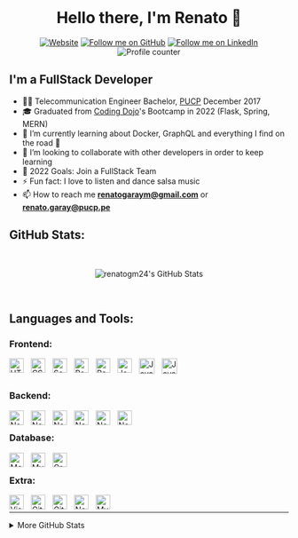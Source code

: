 <div align="center">

<br>

# Hello there, I'm Renato 👋

[![Website](https://img.shields.io/website?label=renatogaray.dev&style=for-the-badge&url=https%3A%2F%2Fwww.renatogaray.dev/en)](https://www.renatogaray.dev/en)
[![Follow me on GitHub](https://img.shields.io/badge/github-renatogm24-%23121011.svg?style=for-the-badge&logo=github&logoColor=white)](https://github.com/renatogm24)
[![Follow me on LinkedIn](https://img.shields.io/badge/LinkedIn-renatogaray-blue?style=for-the-badge&logo=linkedin&logoColor=b0c0c0&labelColor=363D44)](https://www.linkedin.com/in/renatogaray)
![Profile counter](https://komarev.com/ghpvc/?username=renatogm24&label=Profile%20views&color=0e75b6&style=for-the-badge)

</div>

## I'm a FullStack Developer

- 👨‍🎓 Telecommunication Engineer Bachelor, [PUCP](https://www.pucp.edu.pe/) December 2017
- 🎓 Graduated from [Coding Dojo](https://www.codingdojo.com/)'s Bootcamp in 2022 (Flask, Spring, MERN)
- 🌱 I’m currently learning about Docker, GraphQL and everything I find on the road 🤣
- 👯 I’m looking to collaborate with other developers in order to keep learning
- 🥅 2022 Goals: Join a FullStack Team
- ⚡ Fun fact: I love to listen and dance salsa music
- 📫 How to reach me **renatogaraym@gmail.com** or **renato.garay@pucp.pe**

## GitHub Stats:

<br>
<p align="center">
<img  alt="renatogm24's GitHub Stats" src="https://github-readme-streak-stats.herokuapp.com/?user=renatogm24&theme=dark" />
</p>

<br />

## Languages and Tools:

### Frontend:

<img align="left" alt="HTML5" width="26px" src="https://cdn.jsdelivr.net/gh/devicons/devicon/icons/html5/html5-original.svg" style="padding-right:10px;"/>
<img align="left" alt="CSS3" width="26px" src="https://cdn.jsdelivr.net/gh/devicons/devicon/icons/css3/css3-original.svg" style="padding-right:10px;" />
<img align="left" alt="Sass" width="26px" src="https://cdn.jsdelivr.net/gh/devicons/devicon/icons/sass/sass-original.svg" style="padding-right:10px;" />
<img align="left" alt="React" width="26px" src="https://cdn.jsdelivr.net/gh/devicons/devicon/icons/react/react-original.svg" style="padding-right:10px;" />
<img align="left" alt="React" width="26px" src="https://cdn.jsdelivr.net/gh/devicons/devicon/icons/nextjs/nextjs-original.svg" style="padding-right:10px;" />
<img align="left" alt="JavaScript" width="26px" src="https://cdn.jsdelivr.net/gh/devicons/devicon/icons/javascript/javascript-original.svg" style="padding-right:10px;" />
<img align="left" alt="JavaScript" width="28px" src="https://cdn.jsdelivr.net/gh/devicons/devicon/icons/bootstrap/bootstrap-original.svg" style="padding-right:10px;" />
<img align="left" alt="JavaScript" width="28px" src="https://cdn.jsdelivr.net/gh/devicons/devicon/icons/tailwindcss/tailwindcss-original-wordmark.svg" style="padding-right:10px;" />

<br>

<br>

### Backend:

<img align="left" alt="Node.js" width="26px" src="https://cdn.jsdelivr.net/gh/devicons/devicon/icons/python/python-original.svg" style="padding-right:10px;" />
<img align="left" alt="Node.js" width="26px" src="https://cdn.jsdelivr.net/gh/devicons/devicon/icons/flask/flask-original.svg" style="padding-right:10px;" />
<img align="left" alt="Node.js" width="26px" src="https://cdn.jsdelivr.net/gh/devicons/devicon/icons/java/java-original.svg" style="padding-right:10px;" />
<img align="left" alt="Node.js" width="26px" src="https://cdn.jsdelivr.net/gh/devicons/devicon/icons/spring/spring-original.svg" style="padding-right:10px;" />
<img align="left" alt="Node.js" width="26px" src="https://cdn.jsdelivr.net/gh/devicons/devicon/icons/nodejs/nodejs-original.svg" style="padding-right:10px;" />
<img align="left" alt="Node.js" width="26px" src="https://cdn.jsdelivr.net/gh/devicons/devicon/icons/express/express-original.svg" style="padding-right:10px;" />

<br>

### Database:

<img align="left" alt="MongoDB" width="26px" src="https://cdn.jsdelivr.net/gh/devicons/devicon/icons/mongodb/mongodb-original.svg" style="padding-right:10px;" />
<img align="left" alt="MySQL" width="26px" src="https://cdn.jsdelivr.net/gh/devicons/devicon/icons/mysql/mysql-original.svg" style="padding-right:10px;" />
<img align="left" alt="GraphQL" width="26px" src="https://cdn.jsdelivr.net/gh/devicons/devicon/icons/graphql/graphql-plain.svg" style="padding-right:10px;" />

<br />

### Extra:

<img align="left" alt="Visual Studio Code" width="26px" src="https://cdn.jsdelivr.net/gh/devicons/devicon/icons/vscode/vscode-original.svg" style="padding-right:10px;"/>
<img align="left" alt="Git" width="26px" src="https://cdn.jsdelivr.net/gh/devicons/devicon/icons/git/git-original.svg" style="padding-right:10px;" />
<img align="left" alt="GitHub" width="26px" src="https://user-images.githubusercontent.com/3369400/139448065-39a229ba-4b06-434b-bc67-616e2ed80c8f.png" style="padding-right:10px;" />
<img align="left" alt="Node.js" width="26px" src="https://cdn.jsdelivr.net/gh/devicons/devicon/icons/amazonwebservices/amazonwebservices-original.svg" style="padding-right:10px;" />
<img align="left" alt="MySQL" width="26px" src="https://cdn.jsdelivr.net/gh/devicons/devicon/icons/docker/docker-original.svg" style="padding-right:10px;" />

<br />

---

<details>
  <summary>More GitHub Stats</summary>
  
<p align="center">
<img  alt="renatogm24's GitHub Stats" src="https://github-readme-stats.vercel.app/api?username=renatogm24&show_icons=true&hide_border=false&title_color=ff652f&icon_color=FFE400&bg_color=09131B&text_color=ffffff&border_color=0c1a25&hide=contribs,prs&count_private=true" />
</p>
<p align="center">
<img  alt="renatogm24's GitHub Stats" src="https://github-readme-stats.vercel.app/api/top-langs/?username=renatogm24&hide=,html,typescript,scss,ruby,powershell&layout=compact&title_color=ff652f&icon_color=FFE400&bg_color=09131B&text_color=ffffff&border_color=0c1a25" />
</p>

</details>

[linkedin]: https://www.linkedin.com/in/renatogaray
